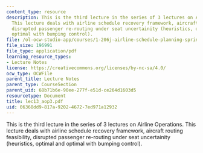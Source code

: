 ```yaml
---
content_type: resource
description: This is the third lecture in the series of 3 lectures on Airline Operations.
  This lecture deals with airline schedule recovery framework, aircraft routing feasibility,
  disrupted passenger re-routing under seat uncertainity (heuristics, optimal and
  optimal with bumping control).
file: /ol-ocw-studio-app/courses/1-206j-airline-schedule-planning-spring-2003/06368dd9817a920246727ed971a12932_lec13_aop3.pdf
file_size: 196991
file_type: application/pdf
learning_resource_types:
- Lecture Notes
license: https://creativecommons.org/licenses/by-nc-sa/4.0/
ocw_type: OCWFile
parent_title: Lecture Notes
parent_type: CourseSection
parent_uid: 68b71b6e-90ee-277f-e51d-ce264d1603d5
resourcetype: Document
title: lec13_aop3.pdf
uid: 06368dd9-817a-9202-4672-7ed971a12932
---
```

This is the third lecture in the series of 3 lectures on Airline Operations. This lecture deals with airline schedule recovery framework, aircraft routing feasibility, disrupted passenger re-routing under seat uncertainity (heuristics, optimal and optimal with bumping control).